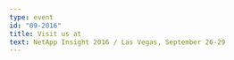 ```yaml
---
type: event
id: "09-2016"
title: Visit us at
text: NetApp Insight 2016 / Las Vegas, September 26-29
---
```

